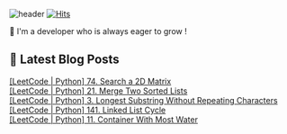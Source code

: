 

![header](https://capsule-render.vercel.app/api?type=venom&height=300&color=gradient&text=Hello%20!&textBg=false&fontSize=70&animation=blink&section=header&reversal=false)
[![Hits](https://hits.seeyoufarm.com/api/count/incr/badge.svg?url=https%3A%2F%2Fgithub.com%2Fyesolz%2Fhit-counter&count_bg=%23C6CCFF&title_bg=%23C8C8C8&icon=&icon_color=%23E7E7E7&title=welcome&edge_flat=false)](https://hits.seeyoufarm.com)

🚀 I'm a developer who is always eager to grow !

## 💌 Latest Blog Posts

<a href=https://yesolz.tistory.com/entry/LeetCode-Python-74-Search-a-2D-Matrix>[LeetCode | Python] 74. Search a 2D Matrix</a></br><a href=https://yesolz.tistory.com/entry/LeetCode-Python-21-Merge-Two-Sorted-Lists>[LeetCode | Python] 21. Merge Two Sorted Lists</a></br><a href=https://yesolz.tistory.com/entry/LeetCode-Python-3-Longest-Substring-Without-Repeating-Characters>[LeetCode | Python] 3. Longest Substring Without Repeating Characters</a></br><a href=https://yesolz.tistory.com/entry/LeetCode-Python-141-Linked-List-Cycle>[LeetCode | Python] 141. Linked List Cycle</a></br><a href=https://yesolz.tistory.com/entry/LeetCode-Python-11-Container-With-Most-Water>[LeetCode | Python] 11. Container With Most Water</a></br>